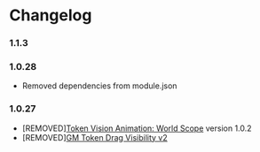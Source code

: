# Changelog

### 1.1.3

### 1.0.28

- Removed dependencies from module.json

### 1.0.27

- [REMOVED][Token Vision Animation: World Scope](https://gitlab.com/DmitryRomanenko/token-vision-animation-world) version 1.0.2
- [REMOVED][GM Token Drag Visibility v2](https://github.com/MAClavell/gm-token-drag-visibility-v2)
